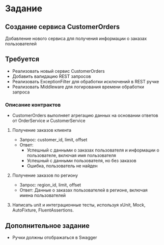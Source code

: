 # Задание

## Создание сервиса CustomerOrders

Добавление нового сервиса для получения информации о заказах пользователей

## Требуется

- Реализовать новый сервис CustomerOrders
- Добавить валидацию REST запросов
- Реализовать ExceptionFilter для обработки исключений в REST ручке
- Реализовать Middleware для логирования времени обработки запроса


### Описание контрактов

- CustomerOrders выполняет агрегацию данных на основании ответов от OrderService и CustomerService

1. Получение заказов клиента
    - Запрос: customer_id, limit, offset 
    - Ответ:
        - Успешный с данными о заказах пользователя и информации о пользователе, включая имя пользователя
        - Успешный с данными пользователя, но без заказов
        - Ошибка, пользователь не найден
     
2. Получение заказов по региону
    - Запрос: region_id, limit, offset 
    - Ответ: Данные о заказах пользователей в регионе, включая имена пользователей

3. Написать unit и интеграционные тесты, используя xUnit, Mock, AutoFixture, FluentAssertions. 

## Дополнительное задание
- Ручки должны отображаться в Swagger
